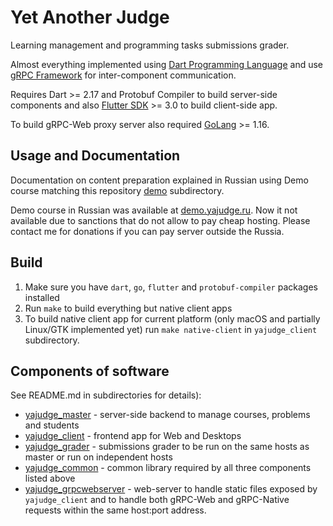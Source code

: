 # Yet Another Judge 

Learning management and programming tasks submissions grader.

Almost everything implemented using 
[Dart Programming Language](https://dart.dev) and
use [gRPC Framework](https://grpc.io) for inter-component
communication.

Requires Dart >= 2.17 and Protobuf Compiler to build 
server-side components and 
also [Flutter SDK](https://flutter.dev) >= 3.0 to 
build client-side app.

To build gRPC-Web proxy server also required [GoLang](https://go.dev) >= 1.16.

## Usage and Documentation

Documentation on content preparation explained in Russian using Demo course
matching this repository [demo](./demo) subdirectory.

Demo course in Russian was available at [demo.yajudge.ru](https://demo.yajudge.ru). 
Now it not available due to sanctions that do not allow to pay cheap hosting. Please contact 
me for donations if you can pay server outside the Russia.

## Build

 1. Make sure you have `dart`, `go`, `flutter` and `protobuf-compiler`
packages installed
 2. Run `make` to build everything but native client apps
 3. To build native client app for current platform
(only macOS and partially Linux/GTK implemented yet)
run `make native-client` in `yajudge_client` subdirectory.
 
## Components of software

See README.md in subdirectories for details):

 - [yajudge_master](./yajudge_master) - server-side backend to manage
courses, problems and students
 - [yajudge_client](./yajudge_client) - frontend app for Web and Desktops
 - [yajudge_grader](./yajudge_grader) - submissions grader to be run on
the same hosts as master or run on independent hosts
 - [yajudge_common](./yajudge_common) - common library required by all
three components listed above
 - [yajudge_grpcwebserver](./yajudge_grpcwebserver) - web-server to handle
static files exposed by `yajudge_client` and to handle both gRPC-Web 
and gRPC-Native requests within the same host:port address.
